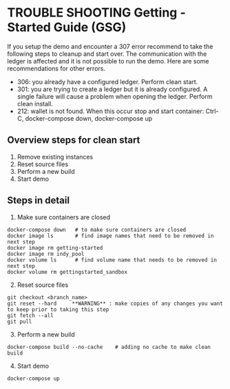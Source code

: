 # TROUBLE SHOOTING Getting - Started Guide (GSG)

If you setup the demo and encounter a 307 error recommend to take the following steps to cleanup and start over. The communication with the ledger is affected and it is not possible to run the demo. Here are some recommendations for other errors.
* 306: you already have a configured ledger. Perform clean start.
* 301: you are trying to create a ledger but it is already configured. A single failure will cause a problem when opening the ledger. Perform clean install.
* 212: wallet is not found. When this occur stop and start container: Ctrl-C, docker-compose down, docker-compose up

## Overview steps  for clean start

1. Remove existing instances
1. Reset source files
1. Perform a new build
1. Start demo

## Steps in detail

1. Make sure containers are closed

```
docker-compose down   # to make sure containers are closed
docker image ls       # find image names that need to be removed in next step
docker image rm getting-started
docker image rm indy_pool
docker volume ls      # find volume name that needs to be removed in next step
docker volume rm gettingstarted_sandbox
```

2. Reset source files

```git tag      # choose the latest version and use it as <branch_name>
git checkout <branch_name>
git reset --hard     **WARNING** : make copies of any changes you want to keep prior to taking this step
git fetch --all
git pull
```

3. Perform a new build

```
docker-compose build --no-cache    # adding no cache to make clean build
```

4. Start demo

```
docker-compose up
```
